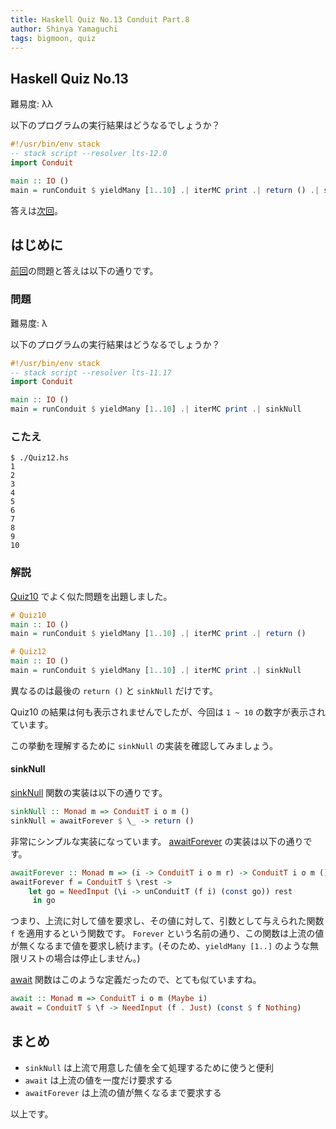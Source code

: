 ```yaml
---
title: Haskell Quiz No.13 Conduit Part.8
author: Shinya Yamaguchi
tags: bigmoon, quiz
---
```


## Haskell Quiz No.13

難易度: λλ

以下のプログラムの実行結果はどうなるでしょうか？

```haskell
#!/usr/bin/env stack
-- stack script --resolver lts-12.0
import Conduit

main :: IO ()
main = runConduit $ yieldMany [1..10] .| iterMC print .| return () .| sinkNull
```

答えは[次回](./07-16-quiz-14.html)。

<!--more-->

## はじめに

[前回](./07-10-quiz-12.html)の問題と答えは以下の通りです。

### 問題

難易度: λ

以下のプログラムの実行結果はどうなるでしょうか？

```haskell
#!/usr/bin/env stack
-- stack script --resolver lts-11.17
import Conduit

main :: IO ()
main = runConduit $ yieldMany [1..10] .| iterMC print .| sinkNull
```

### こたえ

```shell
$ ./Quiz12.hs
1
2
3
4
5
6
7
8
9
10
```

### 解説

[Quiz10](./07-08-quiz-10.html) でよく似た問題を出題しました。

```haskell
# Quiz10
main :: IO ()
main = runConduit $ yieldMany [1..10] .| iterMC print .| return ()

# Quiz12
main :: IO ()
main = runConduit $ yieldMany [1..10] .| iterMC print .| sinkNull
```

異なるのは最後の `return ()` と `sinkNull` だけです。

Quiz10 の結果は何も表示されませんでしたが、今回は `1 ~ 10` の数字が表示されています。

この挙動を理解するために `sinkNull` の実装を確認してみましょう。

#### sinkNull

[sinkNull](https://www.stackage.org/haddock/lts-11.17/conduit-1.3.0.3/Data-Conduit-Combinators.html#v:sinkNull) 関数の実装は以下の通りです。

```haskell
sinkNull :: Monad m => ConduitT i o m ()
sinkNull = awaitForever $ \_ -> return ()
```

非常にシンプルな実装になっています。 [awaitForever](https://www.stackage.org/haddock/lts-11.17/conduit-1.3.0.3/Data-Conduit.html#v:awaitForever) の実装は以下の通りです。

```haskell
awaitForever :: Monad m => (i -> ConduitT i o m r) -> ConduitT i o m ()
awaitForever f = ConduitT $ \rest ->
    let go = NeedInput (\i -> unConduitT (f i) (const go)) rest
     in go
```

つまり、上流に対して値を要求し、その値に対して、引数として与えられた関数 `f` を適用するという関数です。 `Forever` という名前の通り、この関数は上流の値が無くなるまで値を要求し続けます。(そのため、`yieldMany [1..]` のような無限リストの場合は停止しません。)

[await](https://www.stackage.org/haddock/lts-11.17/conduit-1.3.0.3/Data-Conduit.html#v:await) 関数はこのような定義だったので、とても似ていますね。

```hs
await :: Monad m => ConduitT i o m (Maybe i)
await = ConduitT $ \f -> NeedInput (f . Just) (const $ f Nothing)
```

## まとめ

- `sinkNull` は上流で用意した値を全て処理するために使うと便利
- `await` は上流の値を一度だけ要求する
- `awaitForever` は上流の値が無くなるまで要求する

以上です。